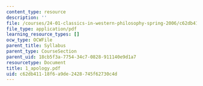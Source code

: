 ```yaml
---
content_type: resource
description: ''
file: /courses/24-01-classics-in-western-philosophy-spring-2006/c62db41118f6a9de2428745f62730c4d_1_apology.pdf
file_type: application/pdf
learning_resource_types: []
ocw_type: OCWFile
parent_title: Syllabus
parent_type: CourseSection
parent_uid: 18cb5f3a-7754-34c7-0828-911140e9d1a7
resourcetype: Document
title: 1_apology.pdf
uid: c62db411-18f6-a9de-2428-745f62730c4d
---
```

